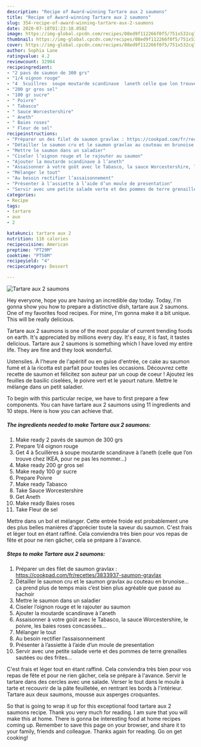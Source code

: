 ```yaml
---
description: "Recipe of Award-winning Tartare aux 2 saumons"
title: "Recipe of Award-winning Tartare aux 2 saumons"
slug: 354-recipe-of-award-winning-tartare-aux-2-saumons
date: 2020-07-18T01:23:18.058Z
image: https://img-global.cpcdn.com/recipes/08ed9f112266f0f5/751x532cq70/tartare-aux-2-saumons-photo-principale-de-la-recette.jpg
thumbnail: https://img-global.cpcdn.com/recipes/08ed9f112266f0f5/751x532cq70/tartare-aux-2-saumons-photo-principale-de-la-recette.jpg
cover: https://img-global.cpcdn.com/recipes/08ed9f112266f0f5/751x532cq70/tartare-aux-2-saumons-photo-principale-de-la-recette.jpg
author: Sophia Lane
ratingvalue: 4.2
reviewcount: 32904
recipeingredient:
- "2 pavs de saumon de 300 grs"
- "1/4 oignon rouge"
- "4  5cuillres  soupe moutarde scandinave  laneth celle que lon trouve chez IKEA pour ne pas les nommer"
- "200 gr gros sel"
- "100 gr sucre"
- " Poivre"
- " Tabasco"
- " Sauce Worcestershire"
- " Aneth"
- " Baies roses"
- " Fleur de sel"
recipeinstructions:
- "Préparer un des filet de saumon gravlax : https://cookpad.com/fr/recettes/3833937-saumon-gravlax"
- "Détailler le saumon cru et le saumon gravlax au couteau en brunoise... ça prend plus de temps mais c’est bien plus agréable que passé au hachoir"
- "Mettre le saumon dans un saladier"
- "Ciseler l’oignon rouge et le rajouter au saumon"
- "Ajouter la moutarde scandinave à l’aneth"
- "Assaisonner à votre goût avec le Tabasco, la sauce Worcestershire, le poivre, les baies roses concassées..."
- "Mélanger le tout"
- "Au besoin rectifier l’assaisonnement"
- "Présenter à l’assiette à l’aide d’un moule de presentation"
- "Servir avec une petite salade verte et des pommes de terre grenailles sautées ou des frites..."
categories:
- Recipe
tags:
- tartare
- aux
- 2

katakunci: tartare aux 2 
nutrition: 116 calories
recipecuisine: American
preptime: "PT29M"
cooktime: "PT50M"
recipeyield: "4"
recipecategory: Dessert

---
```



![Tartare aux 2 saumons](https://img-global.cpcdn.com/recipes/08ed9f112266f0f5/751x532cq70/tartare-aux-2-saumons-photo-principale-de-la-recette.jpg)

Hey everyone, hope you are having an incredible day today. Today, I'm gonna show you how to prepare a distinctive dish, tartare aux 2 saumons. One of my favorites food recipes. For mine, I'm gonna make it a bit unique. This will be really delicious.

Tartare aux 2 saumons is one of the most popular of current trending foods on earth. It's appreciated by millions every day. It's easy, it is fast, it tastes delicious. Tartare aux 2 saumons is something which I have loved my entire life. They are fine and they look wonderful.

Ustensiles. À l&#39;heure de l&#39;apéritif ou en guise d&#39;entrée, ce cake au saumon fumé et à la ricotta est parfait pour toutes les occasions. Découvrez cette recette de saumon et félicitez son auteur par un coup de coeur ! Ajoutez les feuilles de basilic ciselées, le poivre vert et le yaourt nature. Mettre le mélange dans un petit saladier.


To begin with this particular recipe, we have to first prepare a few components. You can have tartare aux 2 saumons using 11 ingredients and 10 steps. Here is how you can achieve that.

<!--inarticleads1-->

##### The ingredients needed to make Tartare aux 2 saumons:

1. Make ready 2 pavés de saumon de 300 grs
1. Prepare 1/4 oignon rouge
1. Get 4 à 5cuillères à soupe moutarde scandinave à l’aneth (celle que l’on trouve chez IKEA, pour ne pas les nommer...)
1. Make ready 200 gr gros sel
1. Make ready 100 gr sucre
1. Prepare  Poivre
1. Make ready  Tabasco
1. Take  Sauce Worcestershire
1. Get  Aneth
1. Make ready  Baies roses
1. Take  Fleur de sel


Mettre dans un bol et mélanger. Cette entrée froide est probablement une des plus belles manières d&#39;apprécier toute la saveur du saumon. C&#39;est frais et léger tout en étant raffiné. Cela conviendra très bien pour vos repas de fête et pour ne rien gâcher, cela se prépare à l&#39;avance. 

<!--inarticleads2-->

##### Steps to make Tartare aux 2 saumons:

1. Préparer un des filet de saumon gravlax : https://cookpad.com/fr/recettes/3833937-saumon-gravlax
1. Détailler le saumon cru et le saumon gravlax au couteau en brunoise... ça prend plus de temps mais c’est bien plus agréable que passé au hachoir
1. Mettre le saumon dans un saladier
1. Ciseler l’oignon rouge et le rajouter au saumon
1. Ajouter la moutarde scandinave à l’aneth
1. Assaisonner à votre goût avec le Tabasco, la sauce Worcestershire, le poivre, les baies roses concassées...
1. Mélanger le tout
1. Au besoin rectifier l’assaisonnement
1. Présenter à l’assiette à l’aide d’un moule de presentation
1. Servir avec une petite salade verte et des pommes de terre grenailles sautées ou des frites...


C&#39;est frais et léger tout en étant raffiné. Cela conviendra très bien pour vos repas de fête et pour ne rien gâcher, cela se prépare à l&#39;avance. Servir le tartare dans des cercles avec une salade. Verser le tout dans le moule à tarte et recouvrir de la pâte feuilletée, en rentrant les bords à l&#39;intérieur. Tartare aux deux saumons, mousse aux asperges croquantes. 

So that is going to wrap it up for this exceptional food tartare aux 2 saumons recipe. Thank you very much for reading. I am sure that you will make this at home. There is gonna be interesting food at home recipes coming up. Remember to save this page on your browser, and share it to your family, friends and colleague. Thanks again for reading. Go on get cooking!
